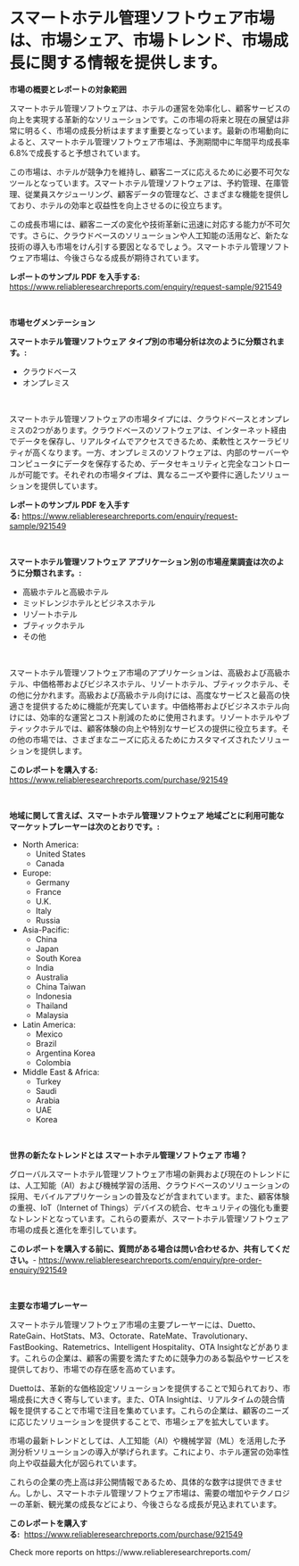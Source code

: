 <p><h1>スマートホテル管理ソフトウェア市場は、市場シェア、市場トレンド、市場成長に関する情報を提供します。</h1></p><p><strong>市場の概要とレポートの対象範囲</strong></p>
<p><p>スマートホテル管理ソフトウェアは、ホテルの運営を効率化し、顧客サービスの向上を実現する革新的なソリューションです。この市場の将来と現在の展望は非常に明るく、市場の成長分析はますます重要となっています。最新の市場動向によると、スマートホテル管理ソフトウェア市場は、予測期間中に年間平均成長率6.8%で成長すると予想されています。</p><p>この市場は、ホテルが競争力を維持し、顧客ニーズに応えるために必要不可欠なツールとなっています。スマートホテル管理ソフトウェアは、予約管理、在庫管理、従業員スケジューリング、顧客データの管理など、さまざまな機能を提供しており、ホテルの効率と収益性を向上させるのに役立ちます。</p><p>この成長市場には、顧客ニーズの変化や技術革新に迅速に対応する能力が不可欠です。さらに、クラウドベースのソリューションや人工知能の活用など、新たな技術の導入も市場をけん引する要因となるでしょう。スマートホテル管理ソフトウェア市場は、今後さらなる成長が期待されています。</p></p>
<p><strong>レポートのサンプル PDF を入手する:</strong> <a href="https://www.reliableresearchreports.com/enquiry/request-sample/921549">https://www.reliableresearchreports.com/enquiry/request-sample/921549</a></p>
<p>&nbsp;</p>
<p><strong>市場セグメンテーション</strong></p>
<p><strong>スマートホテル管理ソフトウェア タイプ別の市場分析は次のように分類されます。:</strong></p>
<p><ul><li>クラウドベース</li><li>オンプレミス</li></ul></p>
<p>&nbsp;</p>
<p><p>スマートホテル管理ソフトウェアの市場タイプには、クラウドベースとオンプレミスの2つがあります。クラウドベースのソフトウェアは、インターネット経由でデータを保存し、リアルタイムでアクセスできるため、柔軟性とスケーラビリティが高くなります。一方、オンプレミスのソフトウェアは、内部のサーバーやコンピュータにデータを保存するため、データセキュリティと完全なコントロールが可能です。それぞれの市場タイプは、異なるニーズや要件に適したソリューションを提供しています。</p></p>
<p><strong>レポートのサンプル PDF を入手する:</strong>&nbsp;<a href="https://www.reliableresearchreports.com/enquiry/request-sample/921549">https://www.reliableresearchreports.com/enquiry/request-sample/921549</a></p>
<p>&nbsp;</p>
<p><strong> スマートホテル管理ソフトウェア アプリケーション別の市場産業調査は次のように分類されます。:</strong></p>
<p><ul><li>高級ホテルと高級ホテル</li><li>ミッドレンジホテルとビジネスホテル</li><li>リゾートホテル</li><li>ブティックホテル</li><li>その他</li></ul></p>
<p>&nbsp;</p>
<p><p>スマートホテル管理ソフトウェア市場のアプリケーションは、高級および高級ホテル、中価格帯およびビジネスホテル、リゾートホテル、ブティックホテル、その他に分かれます。高級および高級ホテル向けには、高度なサービスと最高の快適さを提供するために機能が充実しています。中価格帯およびビジネスホテル向けには、効率的な運営とコスト削減のために使用されます。リゾートホテルやブティックホテルでは、顧客体験の向上や特別なサービスの提供に役立ちます。その他の市場では、さまざまなニーズに応えるためにカスタマイズされたソリューションを提供します。</p></p>
<p><strong>このレポートを購入する:</strong>&nbsp; <a href="https://www.reliableresearchreports.com/purchase/921549">https://www.reliableresearchreports.com/purchase/921549</a></p>
<p>&nbsp;</p>
<p><strong>地域に関して言えば、スマートホテル管理ソフトウェア 地域ごとに利用可能なマーケットプレーヤーは次のとおりです。:</strong></p>
<p><ul>
    <li>
        North America:
        <ul>
            <li>United States</li>
            <li>Canada</li>
        </ul>
    </li>
    <li>
        Europe:
        <ul>
            <li>Germany</li>
            <li>France</li>
            <li>U.K.</li>
            <li>Italy</li>
            <li>Russia</li>
        </ul>
    </li>
    <li>
        Asia-Pacific:
        <ul>
            <li>China</li>
            <li>Japan</li>
            <li>South Korea</li>
            <li>India</li>
            <li>Australia</li>
            <li>China Taiwan</li>
            <li>Indonesia</li>
            <li>Thailand</li>
            <li>Malaysia</li>
        </ul>
    </li>
    <li>
        Latin America:
        <ul>
            <li>Mexico</li>
            <li>Brazil</li>
            <li>Argentina Korea</li>
            <li>Colombia</li>
        </ul>
    </li>
    <li>
        Middle East & Africa:
        <ul>
            <li>Turkey</li>
            <li>Saudi</li>
            <li>Arabia</li>
            <li>UAE</li>
            <li>Korea</li>
        </ul>
    </li>
    </ul></p>
<p>&nbsp;</p>
<p><strong>世界の新たなトレンドとは スマートホテル管理ソフトウェア 市場？</strong></p>
<p><p>グローバルスマートホテル管理ソフトウェア市場の新興および現在のトレンドには、人工知能（AI）および機械学習の活用、クラウドベースのソリューションの採用、モバイルアプリケーションの普及などが含まれています。また、顧客体験の重視、IoT（Internet of Things）デバイスの統合、セキュリティの強化も重要なトレンドとなっています。これらの要素が、スマートホテル管理ソフトウェア市場の成長と進化を牽引しています。</p></p>
<p><strong>このレポートを購入する前に、質問がある場合は問い合わせるか、共有してください。</strong>- <a href="https://www.reliableresearchreports.com/enquiry/pre-order-enquiry/921549">https://www.reliableresearchreports.com/enquiry/pre-order-enquiry/921549</a></p>
<p>&nbsp;</p>
<p><strong>主要な市場プレーヤー</strong></p>
<p><p>スマートホテル管理ソフトウェア市場の主要プレーヤーには、Duetto、RateGain、HotStats、M3、Octorate、RateMate、Travolutionary、FastBooking、Ratemetrics、Intelligent Hospitality、OTA Insightなどがあります。これらの企業は、顧客の需要を満たすために競争力のある製品やサービスを提供しており、市場での存在感を高めています。</p><p>Duettoは、革新的な価格設定ソリューションを提供することで知られており、市場成長に大きく寄与しています。また、OTA Insightは、リアルタイムの競合情報を提供することで市場で注目を集めています。これらの企業は、顧客のニーズに応じたソリューションを提供することで、市場シェアを拡大しています。</p><p>市場の最新トレンドとしては、人工知能（AI）や機械学習（ML）を活用した予測分析ソリューションの導入が挙げられます。これにより、ホテル運営の効率性向上や収益最大化が図られています。</p><p>これらの企業の売上高は非公開情報であるため、具体的な数字は提供できません。しかし、スマートホテル管理ソフトウェア市場は、需要の増加やテクノロジーの革新、観光業の成長などにより、今後さらなる成長が見込まれています。</p></p>
<p><strong>このレポートを購入する:</strong>&nbsp;&nbsp;<a href="https://www.reliableresearchreports.com/purchase/921549">https://www.reliableresearchreports.com/purchase/921549</a></p>
<p>Check more reports on https://www.reliableresearchreports.com/</p>